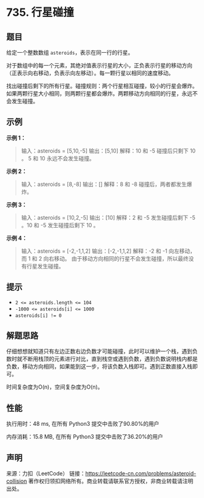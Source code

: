 # 735. 行星碰撞

## 题目

给定一个整数数组 `asteroids`，表示在同一行的行星。

对于数组中的每一个元素，其绝对值表示行星的大小，正负表示行星的移动方向（正表示向右移动，负表示向左移动）。每一颗行星以相同的速度移动。

找出碰撞后剩下的所有行星。碰撞规则：两个行星相互碰撞，较小的行星会爆炸。如果两颗行星大小相同，则两颗行星都会爆炸。两颗移动方向相同的行星，永远不会发生碰撞。

## 示例

**示例 1：**

> 输入：asteroids = [5,10,-5]
> 输出：[5,10]
> 解释：10 和 -5 碰撞后只剩下 10 。 5 和 10 永远不会发生碰撞。

**示例 2：**

> 输入：asteroids = [8,-8]
> 输出：[]
> 解释：8 和 -8 碰撞后，两者都发生爆炸。

**示例 3：**

> 输入：asteroids = [10,2,-5]
> 输出：[10]
> 解释：2 和 -5 发生碰撞后剩下 -5 。10 和 -5 发生碰撞后剩下 10 。

**示例 4：**

> 输入：asteroids = [-2,-1,1,2]
> 输出：[-2,-1,1,2]
> 解释：-2 和 -1 向左移动，而 1 和 2 向右移动。 由于移动方向相同的行星不会发生碰撞，所以最终没有行星发生碰撞。 

## 提示

- `2 <= asteroids.length <= 104`
- `-1000 <= asteroids[i] <= 1000`
- `asteroids[i] != 0`

## 解题思路

仔细想想就知道只有左边正数右边负数才可能碰撞，此时可以维护一个栈，遇到负数时就不断用栈顶的元素进行对比，直到栈空或遇到负数，遇到负数说明栈内都是负数，移动方向相同，如果能到这一步，将该负数入栈即可。遇到正数直接入栈即可。

时间复杂度为O(n)，空间复杂度为O(n)。

## 性能

执行用时：48 ms, 在所有 Python3 提交中击败了90.80%的用户

内存消耗：15.8 MB, 在所有 Python3 提交中击败了36.20%的用户

## 声明

来源：力扣（LeetCode）
链接：https://leetcode-cn.com/problems/asteroid-collision
著作权归领扣网络所有。商业转载请联系官方授权，非商业转载请注明出处。